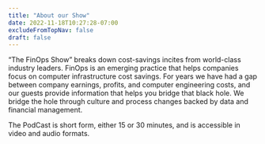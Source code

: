 ```yaml
---
title: "About our Show"
date: 2022-11-18T10:27:28-07:00
excludeFromTopNav: false
draft: false
---
```

<p>
“The FinOps Show” breaks down cost-savings incites from world-class industry leaders.  
FinOps is an emerging practice that helps companies focus on computer infrastructure cost savings.   
For years we have had a gap between company earnings, profits, and computer engineering costs, 
and our guests provide information that helps you bridge that black hole.  
We bridge the hole through culture and process changes backed by data and financial management.

<p>
The PodCast is short form, either 15 or 30 minutes, and is accessible in video and audio formats.
